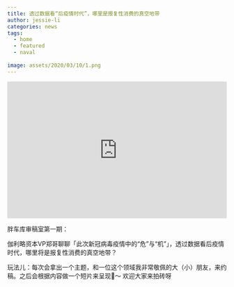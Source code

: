 ```yaml
---
title: 透过数据看“后疫情时代”，哪里是报复性消费的真空地带
author: jessie-li
categories: news
tags:
  - home
  - featured
  - naval
 
image: assets/2020/03/10/1.png
---
```


<iframe width="100%" height="315" src="https://www.youtube.com/watch?v=HECqlyHF_z8" frameborder="0" allow="accelerometer; autoplay; encrypted-media; gyroscope; picture-in-picture" allowfullscreen></iframe>


胖车库审稿室第一期：

伽利略资本VP郑哥聊聊「此次新冠病毒疫情中的“危”与“机”」，透过数据看后疫情时代，哪里将是报复性消费的真空地带？

玩法儿：每次会拿出一个主题，和一位这个领域我非常敬佩的大（小）朋友，来约稿。之后会根据内容做一个短片来呈现🤩～ 欢迎大家来拍砖呀